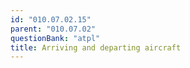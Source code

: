 ```yaml
---
id: "010.07.02.15"
parent: "010.07.02"
questionBank: "atpl"
title: Arriving and departing aircraft
---
```

